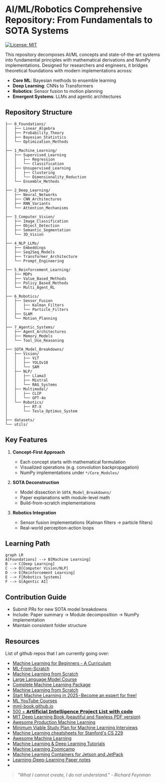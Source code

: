 # AI/ML/Robotics Comprehensive Repository: From Fundamentals to SOTA Systems

[![License: MIT](https://img.shields.io/badge/License-MIT-yellow.svg)](LICENSE)

This repository decomposes AI/ML concepts and state-of-the-art systems into fundamental principles with mathematical derivations and NumPy implementations. Designed for researchers and engineers, it bridges theoretical foundations with modern implementations across:

- **Core ML**: Bayesian methods to ensemble learning
- **Deep Learning**: CNNs to Transformers
- **Robotics**: Sensor fusion to motion planning
- **Emergent Systems**: LLMs and agentic architectures

## Repository Structure

```shell
├── 0_Foundations/
│   ├── Linear_Algebra
│   ├── Probability_Theory
│   ├── Bayesian_Statistics
│   └── Optimization_Methods
│
├── 1_Machine_Learning/
│   ├── Supervised_Learning
│   │   ├── Regression
│   │   └── Classification
│   ├── Unsupervised_Learning
│   │   ├── Clustering
│   │   └── Dimensionality_Reduction
│   └── Ensemble_Methods
│
├── 2_Deep_Learning/
│   ├── Neural_Networks
│   ├── CNN_Architectures
│   ├── RNN_Variants
│   └── Attention_Mechanisms
│
├── 3_Computer_Vision/
│   ├── Image_Classification
│   ├── Object_Detection
│   ├── Semantic_Segmentation
│   └── 3D_Vision
│
├── 4_NLP_LLMs/
│   ├── Embeddings
│   ├── Seq2Seq_Models
│   ├── Transformer_Architecture
│   └── Prompt_Engineering
│
├── 5_Reinforcement_Learning/
│   ├── MDPs
│   ├── Value_Based_Methods
│   ├── Policy_Based_Methods
│   └── Multi_Agent_RL
│
├── 6_Robotics/
│   ├── Sensor_Fusion
│   │   ├── Kalman_Filters
│   │   └── Particle_Filters
│   ├── SLAM
│   └── Motion_Planning
│
├── 7_Agentic_Systems/
│   ├── Agent_Architectures
│   ├── Memory_Models
│   └── Tool_Use_Reasoning
│
├── SOTA_Model_Breakdowns/
│   ├── Vision/
│   │   ├── ViT
│   │   ├── YOLOv10
│   │   └── SAM
│   ├── NLP/
│   │   ├── Llama3
│   │   ├── Mixtral
│   │   └── RAG_Systems
│   ├── Multimodal/
│   │   ├── CLIP
│   │   └── GPT-4o
│   └── Robotics/
│       ├── RT-X
│       └── Tesla_Optimus_System
│
├── datasets/
└── utils/
```

## Key Features

1. **Concept-First Approach**

   - Each concept starts with mathematical formulation
   - Visualized operations (e.g. convolution backpropagation)
   - NumPy implementations under `*/Core_Modules/`

2. **SOTA Deconstruction**

   - Model dissection in `SOTA_Model_Breakdowns/`
   - Paper explanations with module-level math
   - Build-from-scratch implementations

3. **Robotics Integration**
   - Sensor fusion implementations (Kalman filters → particle filters)
   - Real-world perception-action loops

## Learning Path

```mermaid
graph LR
A[Foundations] --> B[Machine Learning]
B --> C[Deep Learning]
C --> D[Computer Vision/NLP]
D --> E[Reinforcement Learning]
E --> F[Robotics Systems]
F --> G[Agentic AI]
```

## Contribution Guide

- Submit PRs for new SOTA model breakdowns
- Include: Paper summary → Module decomposition → NumPy implementation
- Maintain consistent folder structure

## Resources

List of github repos that I am currently going over:

- [Machine Learning for Beginners - A Curriculum](https://github.com/microsoft/ML-For-Beginners)
- [ML-From-Scratch](https://github.com/eriklindernoren/ML-From-Scratch)
- [Machine Learning from Scratch](https://github.com/DorsaRoh/Machine-Learning)
- [Large Language Model Course](https://github.com/mlabonne/llm-course)
- [Complete Machine Learning Package](https://github.com/Nyandwi/machine_learning_complete)
- [Machine Learning from Scratch](https://github.com/DorsaRoh/Machine-Learning)
- [Start Machine Learning in 2025 - Become an expert for free!](https://github.com/louisfb01/start-machine-learning)
- [ML YouTube Courses](https://github.com/dair-ai/ML-YouTube-Courses)
- [mml-book.github.io](https://github.com/mml-book/mml-book.github.io)
- [500 + 𝗔𝗿𝘁𝗶𝗳𝗶𝗰𝗶𝗮𝗹 𝗜𝗻𝘁𝗲𝗹𝗹𝗶𝗴𝗲𝗻𝗰𝗲 𝗣𝗿𝗼𝗷𝗲𝗰𝘁 𝗟𝗶𝘀𝘁 𝘄𝗶𝘁𝗵 𝗰𝗼𝗱𝗲](https://github.com/ashishpatel26/500-AI-Machine-learning-Deep-learning-Computer-vision-NLP-Projects-with-code)
- [MIT Deep Learning Book (beautiful and flawless PDF version)](https://github.com/janishar/mit-deep-learning-book-pdf)
- [Awesome Production Machine Learning](https://github.com/EthicalML/awesome-production-machine-learning)
- [Minimum Viable Study Plan for Machine Learning Interviews](https://github.com/khangich/machine-learning-interview)
- [Machine Learning cheatsheets for Stanford's CS 229](https://github.com/afshinea/stanford-cs-229-machine-learning)
- [Awesome Machine Learning](https://github.com/josephmisiti/awesome-machine-learning)
- [Machine Learning & Deep Learning Tutorials](https://github.com/ujjwalkarn/Machine-Learning-Tutorials)
- [Machine Learning Zoomcamp](https://github.com/DataTalksClub/machine-learning-zoomcamp)
- [Machine Learning Containers for Jetson and JetPack](https://github.com/dusty-nv/jetson-containers)
- [Learning-Deep-Learning Paper notes](https://github.com/patrick-llgc/Learning-Deep-Learning)
- []()

> _"What I cannot create, I do not understand." - Richard Feynman_

<!-- ### Key Improvements: -->
<!-- 1. **Progressive Learning** - Ordered from fundamentals to advanced systems -->
<!-- 2. **SOTA Integration** - Dedicated folder with standardized breakdown format -->
<!-- 3. **Robotics Focus** - Sensor fusion and real-world constraints emphasized -->
<!-- 4. **Implementation Standards**: -->
<!--    - Each module has: math explanation → standalone NumPy code → integration -->
<!--    - Model rebuilds include computational graph visualizations -->
<!-- 5. **Research-Practice Bridge** - Paper links with executable implementations -->
<!-- 6. **Extras**: -->
<!--    - MermaidJS learning path diagram -->
<!--    - Implementation badges (e.g. "NumPy-only") -->
<!--    - Contribution guidelines for model additions -->
<!---->
<!-- This structure supports both bottom-up learning and top-down SOTA exploration while maintaining implementation rigor across domains. -->
